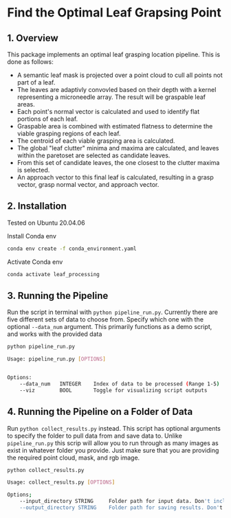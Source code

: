 # Find the Optimal Leaf Grapsing Point

## 1. Overview
This package implements an optimal leaf grasping location pipeline. This is done as follows:

* A semantic leaf mask is projected over a point cloud to cull all points not part of a leaf.
* The leaves are adaptivly convovled based on their depth with a kernel representing a microneedle array. The result will be graspable leaf areas.
* Each point's normal vector is calculated and used to identify flat portions of each leaf.
* Graspable area is combined with estimated flatness to determine the viable grasping regions of each leaf.
* The centroid of each viable grasping area is calculated.
* The global "leaf clutter" minima and maxima are calculated, and leaves within the paretoset are selected as candidate leaves.
* From this set of candidate leaves, the one closest to the clutter maxima is selected.
* An approach vector to this final leaf is calculated, resulting in a grasp vector, grasp normal vector, and approach vector.

## 2. Installation
Tested on Ubuntu 20.04.06

Install Conda env
```bash
conda env create -f conda_environment.yaml
```
Activate Conda env
```bash
conda activate leaf_processing
```

## 3. Running the Pipeline
Run the script in terminal with `python pipeline_run.py`. Currently there are five different sets of data to choose from. Specify which one with the optional `--data_num` argument. This primarily functions as a demo script, and works with the provided data

```bash
python pipeline_run.py
```
```bash
Usage: pipeline_run.py [OPTIONS]


Options:
    --data_num   INTEGER    Index of data to be processed (Range 1-5)
    --viz        BOOL       Toggle for visualizing script outputs
```

## 4. Running the Pipeline on a Folder of Data
Run `python collect_results.py` instead. This script has optional arguments to specify the folder to pull data from and save data to. Unlike `pipeline_run.py` this scrip will allow you to run through as many images as exist in whatever folder you provide. Just make sure that you are providing the required point cloud, mask, and rgb image.

```bash
python collect_results.py
```
```bash
Usage: collect_results.py [OPTIONS]

Options;
    --input_directory STRING     Folder path for input data. Don't include the home directory path
    --output_directory STRING    Folder path for saving results. Don't include the home directory path
